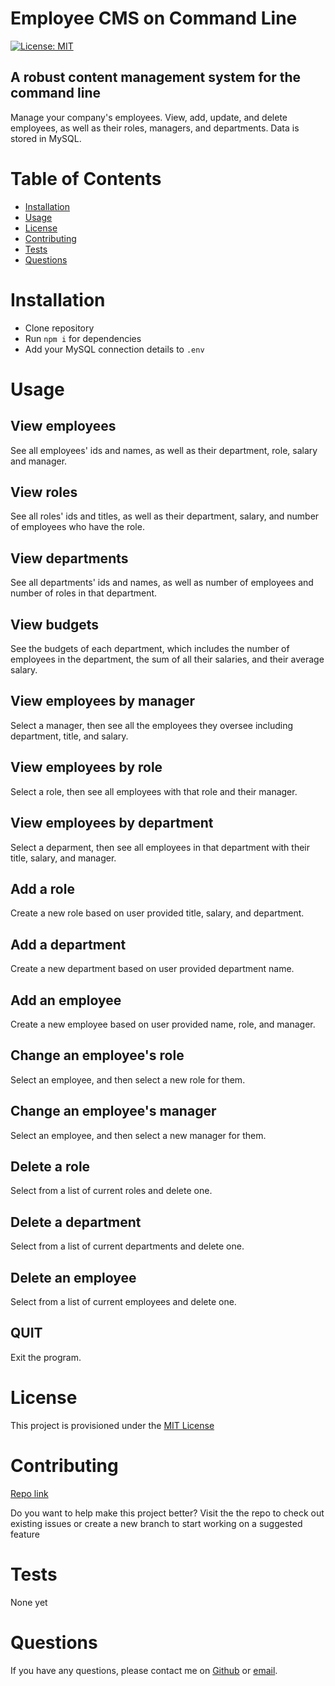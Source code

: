 # Employee CMS on Command Line
[![License: MIT](https://img.shields.io/badge/license-MIT-yellow)](https://opensource.org/licenses/MIT)

## A robust content management system for the command line
Manage your company's employees. View, add, update, and delete employees, as well as their roles, managers, and departments. Data is stored in MySQL. 

# Table of Contents
- [Installation](#installation)
- [Usage](#usage)
- [License](#license)
- [Contributing](#contributing)
- [Tests](#tests)
- [Questions](#questions)
# Installation
- Clone repository
- Run `npm i` for dependencies
- Add your MySQL connection details to `.env`


# Usage
## View employees
See all employees' ids and names, as well as their department, role, salary and manager.

## View roles
See all roles' ids and titles, as well as their department, salary, and number of employees who have the role.

## View departments
See all departments' ids and names, as well as number of employees and number of roles in that department.

## View budgets
See the budgets of each department, which includes the number of employees in the department, the sum of all their salaries, and their average salary.

## View employees by manager
Select a manager, then see all the employees they oversee including department, title, and salary.

## View employees by role
Select a role, then see all employees with that role and their manager.

## View employees by department
Select a deparment, then see all employees in that department with their title, salary, and manager.

## Add a role
Create a new role based on user provided title, salary, and department.

## Add a department
Create a new department based on user provided department name.

## Add an employee
Create a new employee based on user provided name, role, and manager.

## Change an employee's role
Select an employee, and then select a new role for them.

## Change an employee's manager
Select an employee, and then select a new manager for them.

## Delete a role
Select from a list of current roles and delete one.

## Delete a department
Select from a list of current departments and delete one.

## Delete an employee
Select from a list of current employees and delete one.

## QUIT
Exit the program.



# License
This project is provisioned under the [MIT License](https://opensource.org/licenses/MIT)

# Contributing
[Repo link](https://github.com/codewizard-dt/employee-cli-cms)

Do you want to help make this project better? Visit the the repo to check out existing issues or create a new branch to start working on a suggested feature

# Tests
None yet

# Questions
If you have any questions, please contact me on [Github](https://github.com/codewizard-dt) or [email](mailto:david@codewizard.app).